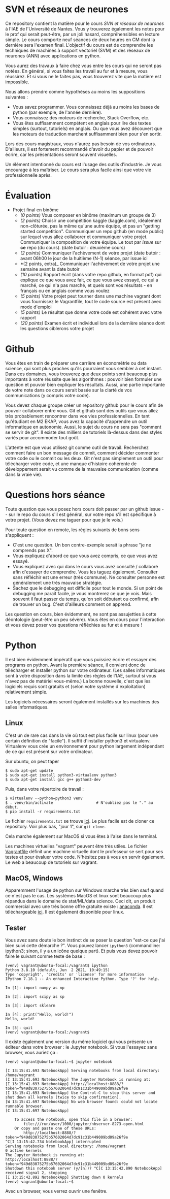 # SVN et réseaux de neurones

Ce repository contient la matière pour le cours _SVN et réseaux de
neurones_ à l'IAE de l'Université de Nantes.  Vous y trouverez
également les notes pour le prof qui serait peut-être, par un joli
hasard, compréhensibles en lecture simple.  Le cours comporte neuf
séances de deux heures en CM dont la dernière sera l'examen final.
L'objectif du cours est de comprendre les techniques de machines à
support vectoriel (SVM) et des réseaux de neurones (ANN) avec
applications en python.

Vous aurez des travaux à faire chez vous entre les cours qui ne seront
pas notées.  En général, si vous faites les travail au fur et à
mesure, vous réussirez.  Et si vous ne le faites pas, vous trouverez
vite que la matière est impossible.

Nous allons prendre comme hypothèses au moins les suppositions suivantes :

* Vous savez programmer.  Vous connaissez déjà au moins les bases de python
  (par exemple, de l'année dernière).
* Vous connaissez des moteurs de recherche, Stack Overflow, etc.
* Vous êtes suffisamment compétent en anglais pour lire des textes
  simples (surtout, tutoriels) en anglais.  Ou que vous avez découvert
  que les moteurs de traduction marchent suffisamment bien pour s'en
  sortir.

Lors des cours magistraux, vous n'aurez pas besoin de vos
ordinateurs.  D'ailleurs, il est fortement recommandé d'avoir du papier
et de pouvoir écrire, car les présentations seront souvent visuelles.

Un élément intentionné du cours est l'usage des outils d'industrie.
Je vous encourage à les maîtriser.  Le cours sera plus facile ainsi
que votre vie professionnelle après.

# Évaluation

* Projet final en binôme
  * *(0 points)* Vous composer en binôme (maximum un groupe de 3)
  * *(2 points)* Choisir une compétition kaggle (kaggle.com),
    idéalement non-clôturée, pas la même qu'une autre équipe, et pas
    un "getting started competition".  Communiquer un repo github (en
    mode public) sur lequel vous allez collaborer et communiquer votre
    projet.  Communiquer la composition de votre équipe.  Le tout par
    _issue_ sur **ce** repo (du cours).  (date butoir : deuxième
    cours)
  * *(2 points)* Communiquer l'achèvement de votre projet (date butoir : avant
    06h00 le jour de la huitième (N-1) séance, par issue ici
  * *(2 points, extra)_ Communiquer l'achèvement de votre projet une semaine avant la date
    butoir
  * *(10 points)* Rapport écrit (dans votre repo github, en format pdf) qui explique
    ce que vous avez fait, ce que vous avez essayé, ce qui a marché,
    ce qui n'a pas marché, et quels sont vos résultats - en français
    ou en anglais comme vous voulez
  * *(5 points)* Votre projet peut tourner dans une machine vagrant dont vous
    fournissez le Vagrantfile, tout le code source est présent avec
    mode d'emploi
  * *(5 points)* Le résultat que donne votre code est cohérent avec votre rapport
  * *(20 points)* Examen écrit et individuel lors de la dernière séance dont les questions
    ciblerons votre projet

# Github

Vous êtes en train de préparer une carrière en économétrie ou data
science, qui sont plus proches qu'ils pourraient vous sembler à cet
instant.  Dans ces domaines, vous trouverez que deux points sont
beaucoup plus importants à votre réussite que les algorithmes :
pouvoir bien formuler une question et pouvoir bien expliquer les
résultats.  Aussi, une partie importante de votre note dans ce cours
serait basée sur la clarté de vos communications (y compris votre code).

Vous devez chaque groupe créer un repository github pour le cours afin de
pouvoir collaborer entre vous.  Git et github sont des outils que vous
allez très probablement rencontrer dans vos vies professionnelles.  En
tant qu'étudiant en M2 EKAP, vous avez la capacité d'apprendre un
outil informatique en autonomie.  Aussi, le sujet du cours ne sera pas
"comment se servir de git".  Il existe des milliers de tutoriels
là-dessus dans des styles variés pour accommoder tout goût.

L'attente est que vous utilisez git comme outil de travail.
Recherchez comment faire un bon message de commit, comment décider
commenter votre code ou le commit ou les deux.  Git n'est pas
simplement un outil pour télécharger votre code, et une manque
d'histoire cohérente de développement serait vu comme de la mauvaise
communication (comme dans la vraie vie).

# Questions hors séance

Toute question que vous posez hors cours doit passer par un github
issue -- sur le repo du cours s'il est général, sur votre repo s'il
est spécifique à votre projet.  (Vous devez me taguer pour que je le vois.)

Pour toute question en remote, les règles suivants de bons sens s'appliquent :

* C'est une question.  Un bon contre-exemple serait la phrase "je ne comprends pas X".
* Vous expliquez d'abord ce que vous avez compris, ce que vous avez essayé.
* Vous expliquez avec qui dans le cours vous avez consulté / collaboré
  afin d'essayer de comprendre.  Vous les taguez également.  Consulter
  sans réfléchir est une erreur (très commune).  Ne
  consulter personne est généralement une très mauvaise stratégie.
* Sachez que le debugging est difficile pour tout le monde.  Si un
  point de debugging me paraît facile, je vous montrerez ce que je
  vois.  Mais souvent il faut passer du temps, qu'on soit débutant ou
  confirmé, afin de trouver un bug.  C'est d'ailleurs comment on
  apprend.

Les question en cours, bien évidemment, ne sont pas assujetties à
cette déontologie (peut-être un peu sévère).  Vous êtes en cours pour
l'interaction et vous devez poser vos questions réfléchies au fur et à
mesure !


# Python

Il est bien évidemment impératif que vous puissiez écrire et essayer
des programs en python.  Avant la première séance, il convient donc de
télécharger et installer python sur votre ordinateur.  (Les salles
informatiques sont à votre disposition dans la limite des règles de
l'IAE, surtout si vous n'avez pas de matériel vous-même.)  La bonne
nouvelle, c'est que les logiciels requis sont gratuits et (selon votre
système d'exploitation) relativement simple.

Les logiciels nécessaires seront également installés sur les machines
des salles informatiques.


## Linux

C'est un de rare cas dans la vie où tout est plus facile sur linux
(pour une certain définition de "facile").  Il suffit d'installer
python3 et virtualenv.  Virtualenv vous crée un environnement pour
python largement indépendant de ce qui est présent sur votre
ordinateur.

Sur ubuntu, on peut taper

    $ sudo apt-get update
	$ sudo apt-get install python3-virtualenv python3
	$ sudo apt-get install gcc g++ python3-dev

Puis, dans votre répertoire de travail :

    $ virtualenv --python=python3 venv
	$ . venv/bin/activate                   # N'oubliez pas le "." au début.
	$ pip install -r requirements.txt

Le fichier `requirements.txt` se trouve [ici](requirements.txt).  Le
plus facile est de cloner ce repository.  Voir plus bas, "jour 1", sur
`git clone`.

Cela marche également sur MacOS si vous êtes à l'aise dans le
terminal.

Les machines virtuelles "vagrant" peuvent être très utiles.  Le fichier
[Vagrantfile](Vagrantfile) définit une machine virtuelle dont le
professeur se sert pour ses testes et pour évaluer votre code.
N'hésitez pas à vous en servir également.  Le web a beaucoup de
tutoriels sur vagrant.


## MacOS, Windows

Apparemment l'usage de python sur Windows marche très bien sauf quand
ce n'est pas le cas.  Les systèmes MacOS et linux sont beaucoup plus
répandus dans le domaine de stat/ML/data science.  Ceci dit, un
produit commercial avec une très bonne offre gratuite existe :
[anaconda](https://www.anaconda.com/).  Il est téléchargeable
[ici](https://www.anaconda.com/download/).  Il est également
disponible pour linux.


## Tester

Vous avez sans doute le bon instinct de se poser la question "est-ce
que j'ai bien suivi cette démarche ?".  Vous pouvez lancer `ipython3`
(commandline: ipython3; sinon, il y a un icône quelque part).  Et puis
vous devez pouvoir faire le suivant comme teste de base :

	(venv) vagrant@ubuntu-focal:/vagrant$ ipython
	Python 3.8.10 (default, Jun  2 2021, 10:49:15) 
	Type 'copyright', 'credits' or 'license' for more information
	IPython 7.18.1 -- An enhanced Interactive Python. Type '?' for help.

	In [1]: import numpy as np

	In [2]: import scipy as sp

	In [3]: import sklearn

	In [4]: print("Hello, world!")
	Hello, world!

	In [5]: quit
	(venv) vagrant@ubuntu-focal:/vagrant$ 

Il existe également une version du même logiciel qui vous présente un
éditeur dans votre browser : le Jupyter notebook.  Si vous l'essayez
sans browser, vous auriez ça :

	(venv) vagrant@ubuntu-focal:~$ jupyter notebook

	[I 13:15:41.693 NotebookApp] Serving notebooks from local directory: /home/vagrant
	[I 13:15:41.693 NotebookApp] The Jupyter Notebook is running at:
	[I 13:15:41.693 NotebookApp] http://localhost:8888/?token=f949d83075275b57602064d7dc91c31b449009bd09a26f9e
	[I 13:15:41.693 NotebookApp] Use Control-C to stop this server and shut down all kernels (twice to skip confirmation).
	[W 13:15:41.697 NotebookApp] No web browser found: could not locate runnable browser.
	[C 13:15:41.697 NotebookApp]

		To access the notebook, open this file in a browser:
			file:///run/user/1000/jupyter/nbserver-8273-open.html
		Or copy and paste one of these URLs:
			http://localhost:8888/?token=f949d83075275b57602064d7dc91c31b449009bd09a26f9e
	^C[I 13:15:42.734 NotebookApp] interrupted
	Serving notebooks from local directory: /home/vagrant
	0 active kernels
	The Jupyter Notebook is running at:
	http://localhost:8888/?token=f949d83075275b57602064d7dc91c31b449009bd09a26f9e
	Shutdown this notebook server (y/[n])? ^C[C 13:15:42.890 NotebookApp] received signal 2, stopping
	[I 13:15:42.892 NotebookApp] Shutting down 0 kernels
	(venv) vagrant@ubuntu-focal:~$

Avec un browser, vous verrez ouvrir une fenêtre.
